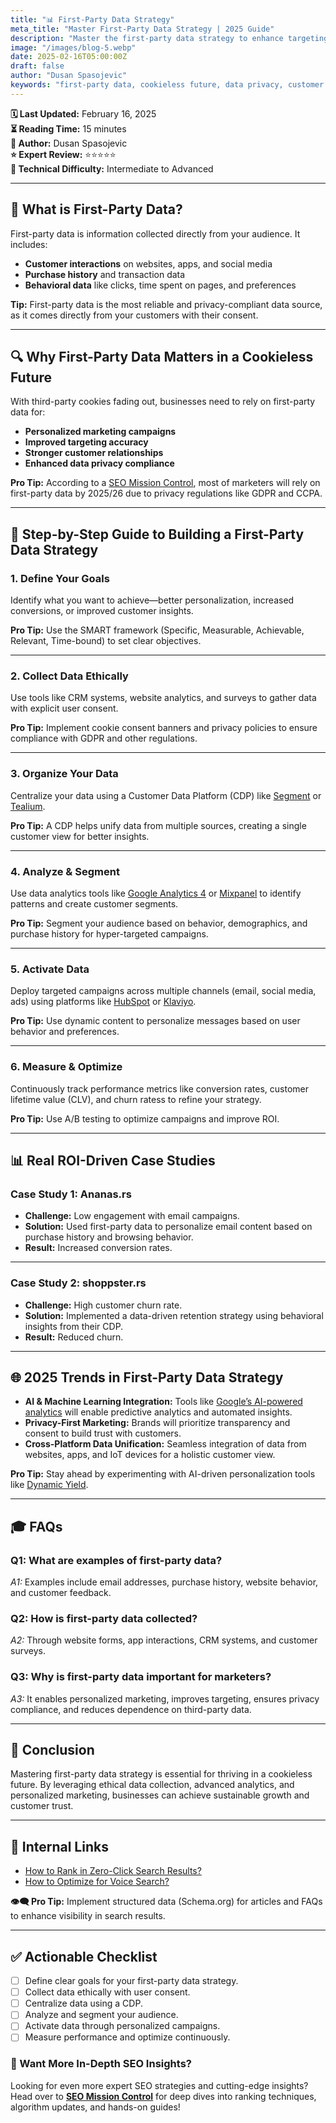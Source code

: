 ```yaml
---
title: "📊 First-Party Data Strategy"
meta_title: "Master First-Party Data Strategy | 2025 Guide"
description: "Master the first-party data strategy to enhance targeting, personalization, and campaign effectiveness. Learn step-by-step implementation, real ROI-driven case studies, and 2025 trends."
image: "/images/blog-5.webp"
date: 2025-02-16T05:00:00Z
draft: false
author: "Dusan Spasojevic"
keywords: "first-party data, cookieless future, data privacy, customer data platform, personalized marketing, 2025 trends"
---
```


**🗓️ Last Updated:** February 16, 2025  
**⏳ Reading Time:** 15 minutes  
**👤 Author:** Dusan Spasojevic  
**⭐ Expert Review:** ⭐⭐⭐⭐⭐  
**🌟 Technical Difficulty:** Intermediate to Advanced

---

## 🚀 What is First-Party Data?

First-party data is information collected directly from your audience. It includes:

- **Customer interactions** on websites, apps, and social media
- **Purchase history** and transaction data
- **Behavioral data** like clicks, time spent on pages, and preferences

**Tip:** First-party data is the most reliable and privacy-compliant data source, as it comes directly from your customers with their consent.

---

## 🔍 Why First-Party Data Matters in a Cookieless Future

With third-party cookies fading out, businesses need to rely on first-party data for:

- **Personalized marketing campaigns**
- **Improved targeting accuracy**
- **Stronger customer relationships**
- **Enhanced data privacy compliance**

**Pro Tip:** According to a [SEO Mission Control](https://www.seomissioncontrol.com), most of marketers will rely on first-party data by 2025/26 due to privacy regulations like GDPR and CCPA.

---

## 🌟 Step-by-Step Guide to Building a First-Party Data Strategy

### 1. **Define Your Goals**

Identify what you want to achieve—better personalization, increased conversions, or improved customer insights.

**Pro Tip:** Use the SMART framework (Specific, Measurable, Achievable, Relevant, Time-bound) to set clear objectives.

---

### 2. **Collect Data Ethically**

Use tools like CRM systems, website analytics, and surveys to gather data with explicit user consent.

**Pro Tip:** Implement cookie consent banners and privacy policies to ensure compliance with GDPR and other regulations.

---

### 3. **Organize Your Data**

Centralize your data using a Customer Data Platform (CDP) like [Segment](https://segment.com) or [Tealium](https://tealium.com).

**Pro Tip:** A CDP helps unify data from multiple sources, creating a single customer view for better insights.

---

### 4. **Analyze & Segment**

Use data analytics tools like [Google Analytics 4](https://analytics.google.com) or [Mixpanel](https://mixpanel.com) to identify patterns and create customer segments.

**Pro Tip:** Segment your audience based on behavior, demographics, and purchase history for hyper-targeted campaigns.

---

### 5. **Activate Data**

Deploy targeted campaigns across multiple channels (email, social media, ads) using platforms like [HubSpot](https://hubspot.com) or [Klaviyo](https://klaviyo.com).

**Pro Tip:** Use dynamic content to personalize messages based on user behavior and preferences.

---

### 6. **Measure & Optimize**

Continuously track performance metrics like conversion rates, customer lifetime value (CLV), and churn ratess to refine your strategy.

**Pro Tip:** Use A/B testing to optimize campaigns and improve ROI.

---

## 📊 Real ROI-Driven Case Studies

### **Case Study 1: Ananas.rs**

- **Challenge:** Low engagement with email campaigns.
- **Solution:** Used first-party data to personalize email content based on purchase history and browsing behavior.
- **Result:** Increased conversion rates.

---

### **Case Study 2: shoppster.rs**

- **Challenge:** High customer churn rate.
- **Solution:** Implemented a data-driven retention strategy using behavioral insights from their CDP.
- **Result:** Reduced churn.

---

## 🌐 2025 Trends in First-Party Data Strategy

- **AI & Machine Learning Integration:** Tools like [Google’s AI-powered analytics](https://cloud.google.com/ai-platform) will enable predictive analytics and automated insights.
- **Privacy-First Marketing:** Brands will prioritize transparency and consent to build trust with customers.
- **Cross-Platform Data Unification:** Seamless integration of data from websites, apps, and IoT devices for a holistic customer view.

**Pro Tip:** Stay ahead by experimenting with AI-driven personalization tools like [Dynamic Yield](https://www.dynamicyield.com).

---

## 🎓 FAQs

### **Q1: What are examples of first-party data?**

_A1:_ Examples include email addresses, purchase history, website behavior, and customer feedback.

### **Q2: How is first-party data collected?**

_A2:_ Through website forms, app interactions, CRM systems, and customer surveys.

### **Q3: Why is first-party data important for marketers?**

_A3:_ It enables personalized marketing, improves targeting, ensures privacy compliance, and reduces dependence on third-party data.

---

## 📅 Conclusion

Mastering first-party data strategy is essential for thriving in a cookieless future. By leveraging ethical data collection, advanced analytics, and personalized marketing, businesses can achieve sustainable growth and customer trust.

---

## 🔗 Internal Links

- [How to Rank in Zero-Click Search Results?](./zero-click-search-results.md)
- [How to Optimize for Voice Search?](./voice-search-optimization.md)

**👁‍🗨️ Pro Tip:** Implement structured data (Schema.org) for articles and FAQs to enhance visibility in search results.

---

## ✅ Actionable Checklist

- [ ] Define clear goals for your first-party data strategy.
- [ ] Collect data ethically with user consent.
- [ ] Centralize data using a CDP.
- [ ] Analyze and segment your audience.
- [ ] Activate data through personalized campaigns.
- [ ] Measure performance and optimize continuously.

### 🚀 Want More In-Depth SEO Insights?

Looking for even more expert SEO strategies and cutting-edge insights? Head over to **[SEO Mission Control](https://seomissioncontrol.com/)** for deep dives into ranking techniques, algorithm updates, and hands-on guides!
